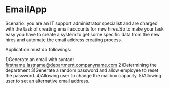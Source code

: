 # EmailApp
Scenario: you are an IT support administrator specialist and are charged with the task of creating email accounts for new hires.So to make your task easy you have to create a system to get some specific data from the new hires and automate the email address creating process.


Application must do followings:


1)Generate an email with syntax: firstname.lastname@department.companyname.com
2)Determining the department
3)Generate a random password and allow employee to reset the password.
4)Allowing user to change the mailbox capacity.
5)Allowing user to set an alternative email address.

